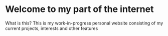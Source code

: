 # Welcome to my part of the internet

What is this?
This is my work-in-progress personal website consisting of my current projects, interests and other features
